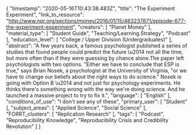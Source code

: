 {
    "timestamp": "2020-05-16T10:43:38.483Z",
    "title": "The Experiment Experiment",
    "link_to_resource": "http://www.npr.org/sections/money/2016/01/15/463237871/episode-677-the-experiment-experiment",
    "creators": [
        "Planet Money"
    ],
    "material_type": [
        "Student Guide",
        "Teaching/Learning Strategy",
        "Podcast"
    ],
    "education_level": [
        "College / Upper Division (Undergraduates)"
    ],
    "abstract": "A few years back, a famous psychologist published a series of studies that found people could predict the future \u2014 not all the time, but more often than if they were guessing by chance alone.The paper left psychologists with two options. \"Either we have to conclude that ESP is true,\" says Brian Nosek, a psychologist at the University of Virginia, \"or we have to change our beliefs about the right ways to do science.\" Nosek is going with Option B \u2014 and not just for psychology experiments. He thinks there's something wrong with the way we're doing science. And he launched a massive project to try to fix it.",
    "language": [
        "English"
    ],
    "conditions_of_use": "I don't see any of these",
    "primary_user": [
        "Student"
    ],
    "subject_areas": [
        "Applied Science",
        "Social Science"
    ],
    "FORRT_clusters": [
        "Replication Research"
    ],
    "tags": [
        "Podcast",
        "Reproducibility Knowledge",
        "Reproducibility Crisis and Credibility Revolution"
    ]
}